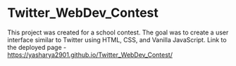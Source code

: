 # Twitter_WebDev_Contest

This project was created for a school contest. The goal was to create a user interface similar to Twitter using HTML, CSS, and Vanilla JavaScript.
Link to the deployed page - https://yasharya2901.github.io/Twitter_WebDev_Contest/
